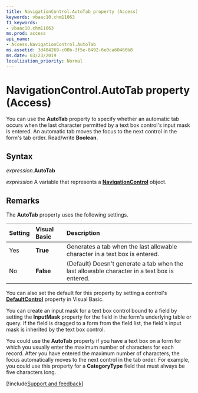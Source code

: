 ```yaml
---
title: NavigationControl.AutoTab property (Access)
keywords: vbaac10.chm11063
f1_keywords:
- vbaac10.chm11063
ms.prod: access
api_name:
- Access.NavigationControl.AutoTab
ms.assetid: 3d484269-c00b-3f5e-8492-6e0ca60460b8
ms.date: 03/23/2019
localization_priority: Normal
---
```



# NavigationControl.AutoTab property (Access)

You can use the **AutoTab** property to specify whether an automatic tab occurs when the last character permitted by a text box control's input mask is entered. An automatic tab moves the focus to the next control in the form's tab order. Read/write **Boolean**.


## Syntax

_expression_.**AutoTab**

_expression_ A variable that represents a **[NavigationControl](Access.NavigationControl.md)** object.


## Remarks

The **AutoTab** property uses the following settings.

|Setting|Visual Basic|Description|
|:-----|:-----|:-----|
|Yes|**True**|Generates a tab when the last allowable character in a text box is entered.|
|No|**False**|(Default) Doesn't generate a tab when the last allowable character in a text box is entered.|

You can also set the default for this property by setting a control's **[DefaultControl](access.form.defaultcontrol.md)** property in Visual Basic.

You can create an input mask for a text box control bound to a field by setting the **InputMask** property for the field in the form's underlying table or query. If the field is dragged to a form from the field list, the field's input mask is inherited by the text box control.

You could use the **AutoTab** property if you have a text box on a form for which you usually enter the maximum number of characters for each record. After you have entered the maximum number of characters, the focus automatically moves to the next control in the tab order. For example, you could use this property for a **CategoryType** field that must always be five characters long.




[!include[Support and feedback](~/includes/feedback-boilerplate.md)]